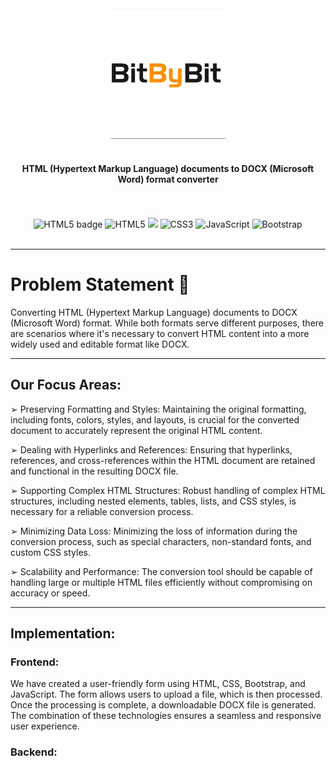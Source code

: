 <div align="center">
 <img src="./assets/bitbybit.jpg" alt="Banner Image" style="width: 200px; border-radius: 10px;">
</div>

<br>

<h4 align="center">HTML (Hypertext Markup Language) documents to DOCX 
(Microsoft Word) format converter</h4>

<br>
<br>
<div align="center">
  <img src="https://img.shields.io/badge/html5-%23E34F26.svg?style=for-the-badge&logo=html5&logoColor=white" alt="HTML5 badge" width="110"/>
  <img src="https://img.shields.io/badge/css3-%231572B6.svg?style=for-the-badge&logo=css3&logoColor=white" alt="HTML5" width="100"/>
  <img src="https://img.shields.io/badge/bootstrap-%238511FA.svg?style=for-the-badge&logo=bootstrap&logoColor=white" width = "155"/>
  <img src="https://img.shields.io/badge/javascript-%23323330.svg?style=for-the-badge&logo=javascript&logoColor=%23F7DF1E" alt="CSS3" width="160"/>
  <img src="https://img.shields.io/badge/python-3670A0?style=for-the-badge&logo=python&logoColor=ffdd54" alt="JavaScript" width="120" /> 
  <img src="https://img.shields.io/badge/django-%23092E20.svg?style=for-the-badge&logo=django&logoColor=white" alt="Bootstrap" width="125"/>
</div>

<br>

---
# Problem Statement 🎯
Converting HTML (Hypertext Markup Language) documents to DOCX 
(Microsoft Word) format. While both formats serve different purposes, there are scenarios where it's necessary to 
convert HTML content into a more widely used and editable format like DOCX.

---
## Our Focus Areas:
➢ Preserving Formatting and Styles: Maintaining the original formatting, including fonts, colors, styles, and 
layouts, is crucial for the converted document to accurately represent the original HTML content.

➢ Dealing with Hyperlinks and References: Ensuring that hyperlinks, references, and cross-references within the 
HTML document are retained and functional in the resulting DOCX file.

➢ Supporting Complex HTML Structures: Robust handling of complex HTML structures, including nested 
elements, tables, lists, and CSS styles, is necessary for a reliable conversion process.

➢ Minimizing Data Loss: Minimizing the loss of information during the conversion process, such as special 
characters, non-standard fonts, and custom CSS styles.

➢ Scalability and Performance: The conversion tool should be capable of handling large or multiple HTML files 
efficiently without compromising on accuracy or speed.

---
## Implementation:
### Frontend:
We have created a user-friendly form using HTML, CSS, Bootstrap, and JavaScript. The form allows users to upload a file, which is then processed. Once the processing is complete, a downloadable DOCX file is generated. The combination of these technologies ensures a seamless and responsive user experience.

### Backend: 


